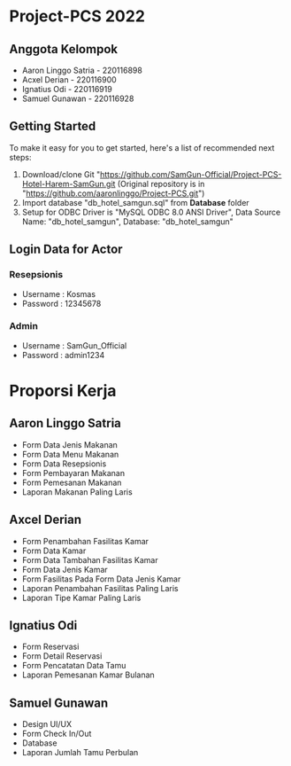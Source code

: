 # Project-PCS 2022

## Anggota Kelompok
* Aaron Linggo Satria - 220116898
* Acxel Derian - 220116900
* Ignatius Odi - 220116919
* Samuel Gunawan - 220116928

## Getting Started

To make it easy for you to get started, here's a list of recommended next steps:

1. Download/clone Git "https://github.com/SamGun-Official/Project-PCS-Hotel-Harem-SamGun.git (Original repository is in "https://github.com/aaronlinggo/Project-PCS.git")
2. Import database "db_hotel_samgun.sql" from **Database** folder
3. Setup for ODBC Driver is "MySQL ODBC 8.0 ANSI Driver", Data Source Name: "db_hotel_samgun", Database: "db_hotel_samgun"

## Login Data for Actor

### Resepsionis
* Username : Kosmas
* Password : 12345678

### Admin
* Username : SamGun_Official
* Password : admin1234

# Proporsi Kerja

## Aaron Linggo Satria
* Form Data Jenis Makanan
* Form Data Menu Makanan
* Form Data Resepsionis
* Form Pembayaran Makanan
* Form Pemesanan Makanan
* Laporan Makanan Paling Laris

## Axcel Derian
* Form Penambahan Fasilitas Kamar
* Form Data Kamar
* Form Data Tambahan Fasilitas Kamar
* Form Data Jenis Kamar
* Form Fasilitas Pada Form Data Jenis Kamar
* Laporan Penambahan Fasilitas Paling Laris
* Laporan Tipe Kamar Paling Laris

## Ignatius Odi
* Form Reservasi
* Form Detail Reservasi
* Form Pencatatan Data Tamu
* Laporan Pemesanan Kamar Bulanan

## Samuel Gunawan
* Design UI/UX
* Form Check In/Out
* Database
* Laporan Jumlah Tamu Perbulan

